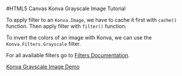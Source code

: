 
#HTML5 Canvas Konva Grayscale Image Tutorial

To apply filter to an `Konva.Image`, we have to cache it first with `cache()` function. Then apply filter with `filter()` function.

To invert the colors of an image with Konva, we can use the
`Konva.Filters.Grayscale` filter.

For all available filters go to [Filters Documentation](http://konva.github.io/api/Konva.Filters.html).

<a class="jsbin-embed" href="http://jsbin.com/jomatu/1/embed?,js,output">Konva Grayscale Image Demo</a><script src="http://static.jsbin.com/js/embed.js"></script>